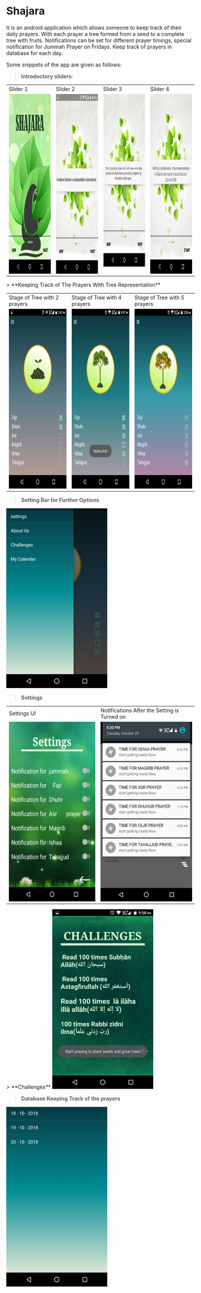 # Shajara
It is an android application which allows someone to keep track of their daily prayers. With each prayer a tree formed from a seed to a complete tree with fruits. Notifications can be set for different prayer timings, special notification for Jummah Prayer on Fridays. Keep track of prayers in database for each day.

Some snippets of the app are given as follows:

> **Introductory sliders**:
  
<table>
  <tr>
     <td>Slider 1</td>
     <td>Slider 2</td>
     <td>Slider 3</td>
     <td>Slider 4</td>
  </tr>
  <tr>
    <td><img src="Shajara img/Intro.png"  width=270 height=480></td>
    <td><img src="Shajara img/Slider1.png" width=270 height=480></td>
    <td><img src="Shajara img/Slider2.png" width=270 height=480></td>
    <td><img src="Shajara img/Slider3.png" width=270 height=480></td>
  </tr>
</table>
> **Keeping Track of The Prayers With Tree Representation**
<table>
  <tr>
     <td>Stage of Tree with 2 prayers</td>
     <td>Stage of Tree with 4 prayers</td>
     <td>Stage of Tree with 5 prayers</td>
   </tr>
  <tr>
    <td><img src="Shajara img/Tree1.png"  width=270 height=480></td>
    <td><img src="Shajara img/Tree2.png" width=270 height=480></td>
    <td><img src="Shajara img/Tree3.png" width=270 height=480></td>
   </tr>
</table>

> **Setting Bar for Further Options**
  <img src="Shajara img/Navbar.png"  width=270 height=480>

> **Settings**
<table>
  <tr>
     <td>Settings UI</td>
     <td>Notifications After the Setting is Turned on</td>
  </tr>
  <tr>
    <td><img src="Shajara img/settings.png"  width=270 height=480></td>
    <td><img src="Shajara img/Notifications.png" width=270 height=480></td>
  </tr>
</table>
> **Challenges**
    <img src="Shajara img/Challenges.png"  width=270 height=480>

> **Database Keeping Track of the prayers**
<img src="Shajara img/Database.png"  width=270 height=480>

